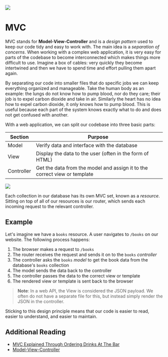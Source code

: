 ![](https://ga-dash.s3.amazonaws.com/production/assets/logo-9f88ae6c9c3871690e33280fcf557f33.png) 
# MVC

MVC stands for **Model-View-Controller** and is a _design pattern_ used to keep our code tidy and easy to work with. The main idea is a _separation of concerns_. When working with a complex web application, it is very easy for parts of the codebase to become interconnected which makes things more difficult to use. Imagine a box of cables: very quickly they become intertwined and then we have to spend time and effort pulling them apart again.

By separating our code into smaller files that do specific jobs we can keep everything organized and manageable. Take the human body as an example: the lungs do not know how to pump blood, nor do they care; their job is to expel carbon dioxide and take in air. Similarly the heart has no idea how to expel carbon dioxide, it only knows how to pump blood. This is useful because each part of the system knows exactly what to do and does not get confused with another.

With a web application, we can split our codebase into three basic parts:

| **Section** | **Purpose**                                                               |
| ----------- | ------------------------------------------------------------------------- |
| Model       | Verify data and interface with the database                               |
| View        | Display the data to the user (often in the form of HTML)                  |
| Controller  | Get the data from the model and assign it to the correct view or template |

![](https://user-images.githubusercontent.com/3531085/36153331-d07920ee-10c5-11e8-8418-8d490540dfdc.png)

Each collection in our database has its own MVC set, known as a _resource_. Sitting on top of all of our resources is our router, which sends each incoming request to the relevant controller.

## Example

Let's imagine we have a `books` resource. A user navigates to `/books` on our website. The following process happens:

1. The browser makes a request to `/books`
1. The router receives the request and sends it on to the `books` *controller*
1. The controller asks the `books` *model* to get the book data from the database's `books` collection
1. The model sends the data back to the controller
1. The controller passes the data to the correct view or template
1. The rendered view or template is sent back to the browser

>**Note**: In a web API, the View is considered the JSON payload. We often do not have a separate file for this, but instead simply render the JSON in the controller.

Sticking to this design principle means that our code is easier to read, easier to understand, and easier to maintain.

## Additional Reading

- [MVC Explained Through Ordering Drinks At The Bar](https://medium.freecodecamp.org/model-view-controller-mvc-explained-through-ordering-drinks-at-the-bar-efcba6255053)
- [Model-View-Controller](https://en.wikipedia.org/wiki/Model%E2%80%93view%E2%80%93controller)
